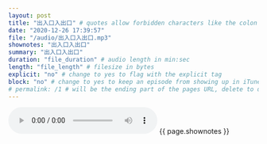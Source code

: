 ```yaml
---
layout: post
title: "出入口入出口" # quotes allow forbidden characters like the colon
date: "2020-12-26 17:39:57"
file: "/audio/出入口入出口.mp3"
shownotes: "出入口入出口"
summary: "出入口入出口"
duration: "file_duration" # audio length in min:sec
length: "file_length" # filesize in bytes
explicit: "no" # change to yes to flag with the explicit tag
block: "no" # change to yes to keep an episode from showing up in iTunes
# permalink: /1 # will be the ending part of the pages URL, delete to default to the title
---
```


<audio controls>
<source src="{{site.url}}{{site.baseurl}}{{ page.file }}" type="audio/x-mp3">
Your browser does not support the audio element.
</audio>
{{ page.shownotes }}
